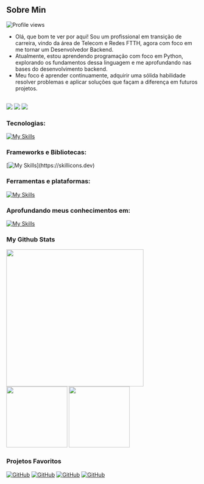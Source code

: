 ## Sobre Min 

 
  <div align="left">
<img src="https://komarev.com/ghpvc/?username=jglucian0&color=blue" alt="Profile views" />
  </div>

<div>
  <ul>
<li>Olá, que bom te ver por aqui! Sou um profissional em transição de carreira, vindo da área de Telecom e Redes FTTH, agora com foco em me tornar um Desenvolvedor Backend.</li>
<li>Atualmente, estou aprendendo programação com foco em Python, explorando os fundamentos dessa linguagem e me aprofundando nas bases do desenvolvimento backend.</li>
<li>Meu foco é aprender continuamente, adquirir uma sólida habilidade resolver problemas e aplicar soluções que façam a diferença em futuros projetos.</li>
</ul>
  </div>                 

<br>

 
<div> 
  <a href="https://www.linkedin.com/in/jgluciano/" target="_blank"><img src="https://img.shields.io/badge/-LinkedIn-%230077B5?style=for-the-badge&logo=linkedin&logoColor=white" target="_blank"></a>
  <!-- <a href="https://discord.gg/" target="_blank"><img src="https://img.shields.io/badge/Discord-7289DA?style=for-the-badge&logo=discord&logoColor=white" target="_blank"></a> -->
  <a href = "mailto:jgluciano@icloud.com"><img src="https://img.shields.io/badge/-Gmail-%23333?style=for-the-badge&logo=gmail&logoColor=white" target="_blank"></a>
  <a href="https://wa.me/5543996142131?text=Ol%C3%A1%2C%20vim%20atrav%C3%A9s%20do%20seu%20perfil%20no%20GitHub!" target="_blank"><img src="https://img.shields.io/badge/-Whatsapp-%122316?style=for-the-badge&logo=whatsapp&logoColor=white" target="_blank"></a>
</div>

</div>   
   
### Tecnologias:
   [![My Skills](https://skillicons.dev/icons?i=html,css,js,git,github)](https://skillicons.dev)
       
### Frameworks e Bibliotecas:             
   [![My Skills](https://skillicons.dev/icons?i=vue,react,)](https://skillicons.dev)

### Ferramentas e plataformas:
   [![My Skills](https://skillicons.dev/icons?i=vscode,vercel,figma)](https://skillicons.dev)

### Aprofundando meus conhecimentos em:
   [![My Skills](https://skillicons.dev/icons?i=nodejs,python)](https://skillicons.dev)


### My Github Stats
    
<img width='360' src="https://github-readme-stats.vercel.app/api/top-langs/?username=jglucian0&theme=react&show_icons=true&hide_border=true&layout=compact" />  

<div>
 <img height='160' src="https://github-readme-stats.vercel.app/api?username=jglucian0&theme=react&show_icons=true&hide_border=true&count_private=true" />
 <img height='160'  src="https://github-readme-streak-stats.herokuapp.com/?user=jglucian0&theme=react&hide_border=true" /> 
</div>

### Projetos Favoritos

<a href="https://github.com/jglucian0/todo-vue"><img   alt="GitHub" src="https://github-readme-stats.vercel.app/api/pin/?username=jglucian0&show_icons=true&theme=react&repo=todo-vue"/></a>
<a href="https://github.com/jglucian0/todo-vue"><img   alt="GitHub" src="https://github-readme-stats.vercel.app/api/pin/?username=jglucian0&show_icons=true&theme=react&repo=todo-vue"/></a>
<a href="https://github.com/jglucian0/todo-vue"><img   alt="GitHub" src="https://github-readme-stats.vercel.app/api/pin/?username=jglucian0&show_icons=true&theme=react&repo=todo-vue"/></a>
<a href="https://github.com/jglucian0/todo-vue"><img   alt="GitHub" src="https://github-readme-stats.vercel.app/api/pin/?username=jglucian0&show_icons=true&theme=react&repo=todo-vue"/></a>
